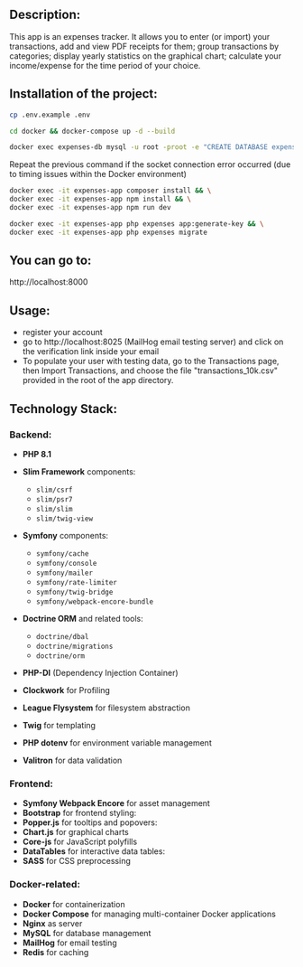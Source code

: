 ## Description:

This app is an expenses tracker. It allows you to enter (or import) your transactions, add and view PDF receipts for them;
group transactions by categories; display yearly statistics on the graphical chart; calculate your income/expense for the 
time period of your choice.

## Installation of the project:

```bash
cp .env.example .env
```

```bash
cd docker && docker-compose up -d --build
```

```bash
docker exec expenses-db mysql -u root -proot -e "CREATE DATABASE expenses;"
```
Repeat the previous command if the socket connection error occurred (due to timing issues within the Docker environment)

```bash
docker exec -it expenses-app composer install && \
docker exec -it expenses-app npm install && \
docker exec -it expenses-app npm run dev
```

```bash
docker exec -it expenses-app php expenses app:generate-key && \
docker exec -it expenses-app php expenses migrate
```

## You can go to:
http://localhost:8000

## Usage:
* register your account
* go to http://localhost:8025 (MailHog email testing server) and click on the verification link inside your email
* To populate your user with testing data, go to the Transactions page, then Import Transactions, and choose the file
  "transactions_10k.csv" provided in the root of the app directory.

## Technology Stack:

### Backend:
- **PHP 8.1** 
- **Slim Framework** components:
  - `slim/csrf`
  - `slim/psr7`
  - `slim/slim`
  - `slim/twig-view`
- **Symfony** components:
  - `symfony/cache`
  - `symfony/console`
  - `symfony/mailer`
  - `symfony/rate-limiter`
  - `symfony/twig-bridge`
  - `symfony/webpack-encore-bundle`
- **Doctrine ORM** and related tools:
  - `doctrine/dbal`
  - `doctrine/migrations`
  - `doctrine/orm`
- **PHP-DI** (Dependency Injection Container)
- **Clockwork** for Profiling
- **League Flysystem** for filesystem abstraction

- **Twig** for templating
- **PHP dotenv** for environment variable management
- **Valitron** for data validation

### Frontend:
- **Symfony Webpack Encore** for asset management
- **Bootstrap** for frontend styling:
- **Popper.js** for tooltips and popovers:
- **Chart.js** for graphical charts
- **Core-js** for JavaScript polyfills
- **DataTables** for interactive data tables:
- **SASS** for CSS preprocessing

### Docker-related:
- **Docker** for containerization
- **Docker Compose** for managing multi-container Docker applications
- **Nginx** as server
- **MySQL** for database management
- **MailHog** for email testing
- **Redis** for caching